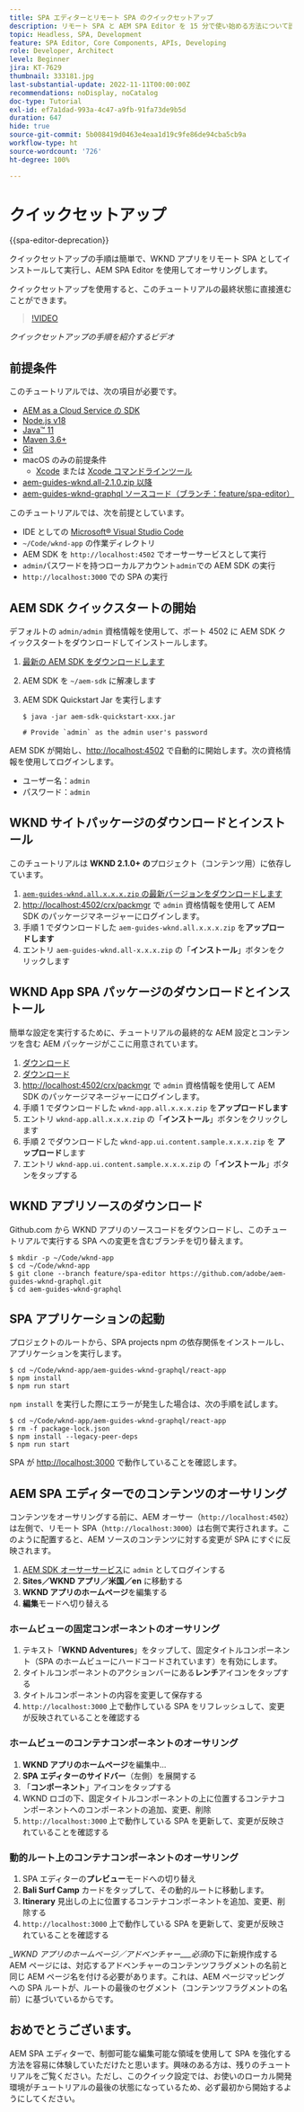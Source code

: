 ```yaml
---
title: SPA エディターとリモート SPA のクイックセットアップ
description: リモート SPA と AEM SPA Editor を 15 分で使い始める方法について説明します。
topic: Headless, SPA, Development
feature: SPA Editor, Core Components, APIs, Developing
role: Developer, Architect
level: Beginner
jira: KT-7629
thumbnail: 333181.jpg
last-substantial-update: 2022-11-11T00:00:00Z
recommendations: noDisplay, noCatalog
doc-type: Tutorial
exl-id: ef7a1dad-993a-4c47-a9fb-91fa73de9b5d
duration: 647
hide: true
source-git-commit: 5b008419d0463e4eaa1d19c9fe86de94cba5cb9a
workflow-type: ht
source-wordcount: '726'
ht-degree: 100%

---
```


# クイックセットアップ

{{spa-editor-deprecation}}

クイックセットアップの手順は簡単で、WKND アプリをリモート SPA としてインストールして実行し、AEM SPA Editor を使用してオーサリングします。

クイックセットアップを使用すると、このチュートリアルの最終状態に直接進むことができます。

>[!VIDEO](https://video.tv.adobe.com/v/333181?quality=12&learn=on)

_クイックセットアップの手順を紹介するビデオ_

## 前提条件

このチュートリアルでは、次の項目が必要です。

+ [AEM as a Cloud Service の SDK](https://experienceleague.adobe.com/docs/experience-manager-learn/cloud-service/local-development-environment-set-up/aem-runtime.html?lang=ja)
+ [Node.js v18](https://nodejs.org/ja/)
+ [Java™ 11](https://downloads.experiencecloud.adobe.com/content/software-distribution/en/general.html)
+ [Maven 3.6+](https://maven.apache.org/)
+ [Git](https://git-scm.com/downloads)
+ macOS のみの前提条件
   + [Xcode](https://developer.apple.com/xcode/) または [Xcode コマンドラインツール](https://developer.apple.com/xcode/resources/)
+ [aem-guides-wknd.all-2.1.0.zip 以降](https://github.com/adobe/aem-guides-wknd/releases)
+ [aem-guides-wknd-graphql ソースコード（ブランチ：feature/spa-editor）](https://github.com/adobe/aem-guides-wknd-graphql/tree/feature/spa-editor)


このチュートリアルでは、次を前提としています。

+ IDE としての [Microsoft® Visual Studio Code](https://visualstudio.microsoft.com/)
+ `~/Code/wknd-app` の作業ディレクトリ
+ AEM SDK を `http://localhost:4502` でオーサーサービスとして実行
+ `admin`パスワードを持つローカルアカウント`admin`での AEM SDK の実行
+ `http://localhost:3000` での SPA の実行

## AEM SDK クイックスタートの開始

デフォルトの `admin/admin` 資格情報を使用して、ポート 4502 に AEM SDK クイックスタートをダウンロードしてインストールします。

1. [最新の AEM SDK をダウンロードします](https://experience.adobe.com/#/downloads/content/software-distribution/jp/aemcloud.html?fulltext=AEM*+SDK*&orderby=%40jcr%3Acontent%2Fjcr%3AlastModified&orderby.sort=desc&layout=list&p.offset=0&p.limit=1)
1. AEM SDK を `~/aem-sdk` に解凍します
1. AEM SDK Quickstart Jar を実行します

   ```
   $ java -jar aem-sdk-quickstart-xxx.jar
   
   # Provide `admin` as the admin user's password
   ```

AEM SDK が開始し、[http://localhost:4502](http://localhost:4502) で自動的に開始します。次の資格情報を使用してログインします。

+ ユーザー名：`admin`
+ パスワード：`admin`

## WKND サイトパッケージのダウンロードとインストール

このチュートリアルは __WKND 2.1.0+ の__&#x200B;プロジェクト（コンテンツ用）に依存しています。

1. [`aem-guides-wknd.all.x.x.x.zip` の最新バージョンをダウンロードします](https://github.com/adobe/aem-guides-wknd/releases)
1. [http://localhost:4502/crx/packmgr](http://localhost:4502/crx/packmgr) で `admin` 資格情報を使用して AEM SDK のパッケージマネージャーにログインします。
1. 手順 1 でダウンロードした `aem-guides-wknd.all.x.x.x.zip` を&#x200B;__アップロードします__
1. エントリ `aem-guides-wknd.all-x.x.x.zip` の「__インストール__」ボタンをクリックします

## WKND App SPA パッケージのダウンロードとインストール

簡単な設定を実行するために、チュートリアルの最終的な AEM 設定とコンテンツを含む AEM パッケージがここに用意されています。

1. [ダウンロード ](./assets/quick-setup/wknd-app.all-1.0.0-SNAPSHOT.zip)
1. [ダウンロード ](./assets/quick-setup/wknd-app.ui.content.sample-1.0.1.zip)
1. [http://localhost:4502/crx/packmgr](http://localhost:4502/crx/packmgr) で `admin` 資格情報を使用して AEM SDK のパッケージマネージャーにログインします。
1. 手順 1 でダウンロードした `wknd-app.all.x.x.x.zip` を&#x200B;__アップロードします__
1. エントリ `wknd-app.all.x.x.x.zip` の「__インストール__」ボタンをクリックします
1. 手順 2 でダウンロードした `wknd-app.ui.content.sample.x.x.x.zip` を __アップロード__&#x200B;します
1. エントリ `wknd-app.ui.content.sample.x.x.x.zip` の「__インストール__」ボタンをタップする

## WKND アプリソースのダウンロード

Github.com から WKND アプリのソースコードをダウンロードし、このチュートリアルで実行する SPA への変更を含むブランチを切り替えます。

```
$ mkdir -p ~/Code/wknd-app
$ cd ~/Code/wknd-app
$ git clone --branch feature/spa-editor https://github.com/adobe/aem-guides-wknd-graphql.git
$ cd aem-guides-wknd-graphql
```

## SPA アプリケーションの起動

プロジェクトのルートから、SPA projects npm の依存関係をインストールし、アプリケーションを実行します。

```
$ cd ~/Code/wknd-app/aem-guides-wknd-graphql/react-app
$ npm install
$ npm run start
```

`npm install` を実行した際にエラーが発生した場合は、次の手順を試します。

```
$ cd ~/Code/wknd-app/aem-guides-wknd-graphql/react-app
$ rm -f package-lock.json
$ npm install --legacy-peer-deps
$ npm run start
```

SPA が [http://localhost:3000](http://localhost:3000) で動作していることを確認します。

## AEM SPA エディターでのコンテンツのオーサリング

コンテンツをオーサリングする前に、AEM オーサー（`http://localhost:4502`）は左側で、リモート SPA（`http://localhost:3000`）は右側で実行されます。このように配置すると、AEM ソースのコンテンツに対する変更が SPA にすぐに反映されます。

1. [AEM SDK オーサーサービス](http://localhost:4502)に `admin` としてログインする
1. __Sites／WKND アプリ／米国／en__ に移動する
1. __WKND アプリのホームページ__&#x200B;を編集する
1. __編集__&#x200B;モードへ切り替える

### ホームビューの固定コンポーネントのオーサリング

1. テキスト「__WKND Adventures__」をタップして、固定タイトルコンポーネント（SPA のホームビューにハードコードされています）を有効にします。
1. タイトルコンポーネントのアクションバーにある&#x200B;__レンチ__&#x200B;アイコンをタップする
1. タイトルコンポーネントの内容を変更して保存する
1. `http://localhost:3000` 上で動作している SPA をリフレッシュして、変更が反映されていることを確認する

### ホームビューのコンテナコンポーネントのオーサリング

1. __WKND アプリのホームページ__&#x200B;を編集中...
1. __SPA エディターのサイドバー__（左側）を展開する
1. 「__コンポーネント__」アイコンをタップする
1. WKND ロゴの下、固定タイトルコンポーネントの上に位置するコンテナコンポーネントへのコンポーネントの追加、変更、削除
1. `http://localhost:3000` 上で動作している SPA を更新して、変更が反映されていることを確認する

### 動的ルート上のコンテナコンポーネントのオーサリング

1. SPA エディターの&#x200B;__プレビュー__&#x200B;モードへの切り替え
1. __Bali Surf Camp__ カードをタップして、その動的ルートに移動します。
1. __Itinerary__ 見出しの上に位置するコンテナコンポーネントを追加、変更、削除する
1. `http://localhost:3000` 上で動作している SPA を更新して、変更が反映されていることを確認する

__WKND アプリのホームページ／アドベンチャー___必須_&#x200B;の下に新規作成する AEM ページには、対応するアドベンチャーのコンテンツフラグメントの名前と同じ AEM ページ名を付ける必要があります。これは、AEM ページマッピングへの SPA ルートが、ルートの最後のセグメント（コンテンツフラグメントの名前）に基づいているからです。

## おめでとうございます。

AEM SPA エディターで、制御可能な編集可能な領域を使用して SPA を強化する方法を容易に体験していただけたと思います。興味のある方は、残りのチュートリアルをご覧ください。ただし、このクイック設定では、お使いのローカル開発環境がチュートリアルの最後の状態になっているため、必ず最初から開始するようにしてください。
